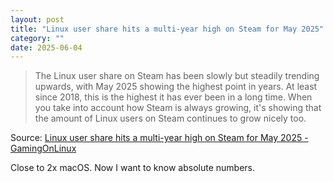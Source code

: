 ```yaml
---
layout: post
title: "Linux user share hits a multi-year high on Steam for May 2025"
category: ""
date: 2025-06-04
---
```


>The Linux user share on Steam has been slowly but steadily trending upwards, with May 2025 showing the highest point in years. At least since 2018, this is the highest it has ever been in a long time. When you take into account how Steam is always growing, it's showing that the amount of Linux users on Steam continues to grow nicely too.

Source: [Linux user share hits a multi-year high on Steam for May 2025 - GamingOnLinux](https://www.gamingonlinux.com/2025/06/linux-user-share-hits-a-multi-year-high-on-steam-for-may-2025/)

Close to 2x macOS.  Now I want to know absolute numbers. 
